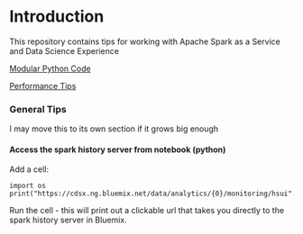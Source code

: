 # Introduction

This repository contains tips for working with Apache Spark as a Service and Data Science Experience

[Modular Python Code](./modular_python_code/README.md)

[Performance Tips](./performance/README.md)

### General Tips
I may move this to its own section if it grows big enough

#### Access the spark history server from notebook (python)

Add a cell:

```
import os
print("https://cdsx.ng.bluemix.net/data/analytics/{0}/monitoring/hsui".format(os.environ["NOTEBOOK_TENANT_ID"]))
```

Run the cell - this will print out a clickable url that takes you directly to the spark history server in Bluemix.

